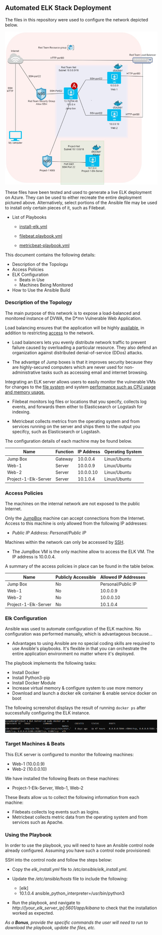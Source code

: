 ## Automated ELK Stack Deployment

The files in this repository were used to configure the network depicted below.

![Network Diagram](/Images/Project%20one%20Network%20Diagram.jpg)

These files have been tested and used to generate a live ELK deployment on Azure. They can be used to either recreate the entire deployment pictured above. Alternatively, select portions of the Ansible file may be used to install only certain pieces of it, such as Filebeat.

  - List of Playbooks

    - [install-elk.yml](https://github.com/Djack06/Project-1/blob/main/install-elk.yml)
 
    - [filebeat.playbook.yml](https://github.com/Djack06/Project-1/blob/main/filebeat.playbook.yml)

    - [metricbeat-playbook.yml](https://github.com/Djack06/Project-1/blob/main/metricbeat-playbook.yml)

This document contains the following details:
- Description of the Topologu
- Access Policies
- ELK Configuration
  - Beats in Use
  - Machines Being Monitored
- How to Use the Ansible Build


### Description of the Topology

The main purpose of this network is to expose a load-balanced and monitored instance of DVWA, the D*mn Vulnerable Web Application.

Load balancing ensures that the application will be highly <ins>available</ins>, in addition to restricting <ins>access</ins> to the network.
- Load balancers lets you evenly distribute network traffic to prevent failure caused by overloading a particular resource. They also defend an organization against distributed denial-of-service (DDos) attacks.

- The advantge of Jump boxes is that it improves security because they are highly-secured computers which are never used for non-administrative tasks such as accessing email and internet browsing.

Integrating an ELK server allows users to easily monitor the vulnerable VMs for changes to the <ins>file system</ins> and system <ins>performance such as CPU usage and memory usage.</ins>
- Filebeat monitors log files or locations that you specify, collects log events, and forwards them either to Elasticsearch or Logstash for indexing.

- Metricbeat collects metrics from the operating system and from services running on the server and ships them to the output you specifcy, such as Elasticsearch or Logstash.

The configuration details of each machine may be found below.

| Name                 | Function | IP Address | Operating System |
|----------------------|----------|------------|------------------|
| Jump Box             | Gateway  | 10.0.0.4   | Linux/Ubuntu     |
| Web-1                | Server   | 10.0.0.9   | Linux/Ubuntu     |
| Web-2                | Server   | 10.0.0.10  | Linux/Ubuntu     |
| Project-1-Elk-Server | Server   | 10.1.0.4   | Linux/Ubuntu     |

### Access Policies

The machines on the internal network are not exposed to the public Internet. 

Only the <ins>JumpBox</ins> machine can accept connections from the Internet. Access to this machine is only allowed from the following IP addresses:
- _Public IP Address: Personal/Public IP_

Machines within the network can only be accessed by <ins>SSH</ins>.
- The JumpBox VM is the only machine allow to access the ELK VM. The IP address is 10.0.0.4.

A summary of the access policies in place can be found in the table below.

| Name                 | Publicly Accessible | Allowed IP Addresses |
|----------------------|---------------------|----------------------|
| Jump Box             | No                  | Personal/Public IP   |
| Web-1                | No                  | 10.0.0.9             |
| Web-2                | No                  | 10.0.0.10            |
| Project-1-Elk-Server | No                  | 10.1.0.4             |

### Elk Configuration

Ansible was used to automate configuration of the ELK machine. No configuration was performed manually, which is advantageous because...
- Advantages to using Ansible are no special coding skills are required to use Ansible's playbooks.  It's flexible in that you can orchestrate the entire application environment no matter where it's deployed.

The playbook implements the following tasks:
- Install Docker
- Install Python3-pip
- Install Docker Module
- Increase virtual memory & configure system to use more memory
- Download and launch a docker elk container & enable service docker on boot

The following screenshot displays the result of running `docker ps` after successfully configuring the ELK instance.

![Docker](/Images/Docker%20ps.png)

### Target Machines & Beats
This ELK server is configured to monitor the following machines:
- Web-1 (10.0.0.9)
- Web-2 (10.0.0.10)

We have installed the following Beats on these machines:
- Project-1-Elk-Server, Web-1, Web-2

These Beats allow us to collect the following information from each machine:
- Filebeats collects log events such as logins.
- Metricbeat collects metric data from the operating system and from services such as Apache.

### Using the Playbook
In order to use the playbook, you will need to have an Ansible control node already configured. Assuming you have such a control node provisioned: 

SSH into the control node and follow the steps below:
- Copy the _elk_install.yml_ file to _/etc/ansible/elk_install.yml_.

- Update the _/etc/ansible/hosts_ file to include the following:
  - [elk]
  - 10.1.0.4 ansible_python_interpreter=/usr/bin/python3
 
- Run the playbook, and navigate to _http://[your_elk_server_ip]:5601/app/kibana_ to check that the installation worked as expected.



_As a **Bonus**, provide the specific commands the user will need to run to download the playbook, update the files, etc._

